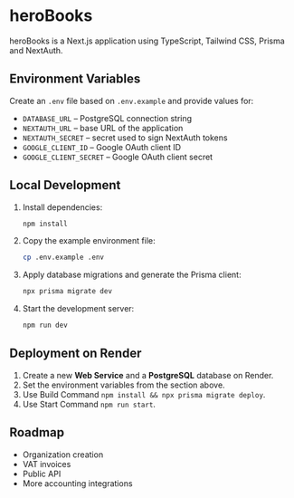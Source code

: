# heroBooks

heroBooks is a Next.js application using TypeScript, Tailwind CSS, Prisma and NextAuth.

## Environment Variables

Create an `.env` file based on `.env.example` and provide values for:

- `DATABASE_URL` – PostgreSQL connection string
- `NEXTAUTH_URL` – base URL of the application
- `NEXTAUTH_SECRET` – secret used to sign NextAuth tokens
- `GOOGLE_CLIENT_ID` – Google OAuth client ID
- `GOOGLE_CLIENT_SECRET` – Google OAuth client secret

## Local Development

1. Install dependencies:
   ```sh
   npm install
   ```
2. Copy the example environment file:
   ```sh
   cp .env.example .env
   ```
3. Apply database migrations and generate the Prisma client:
   ```sh
   npx prisma migrate dev
   ```
4. Start the development server:
   ```sh
   npm run dev
   ```

## Deployment on Render

1. Create a new **Web Service** and a **PostgreSQL** database on Render.
2. Set the environment variables from the section above.
3. Use Build Command `npm install && npx prisma migrate deploy`.
4. Use Start Command `npm run start`.

## Roadmap

- Organization creation
- VAT invoices
- Public API
- More accounting integrations

